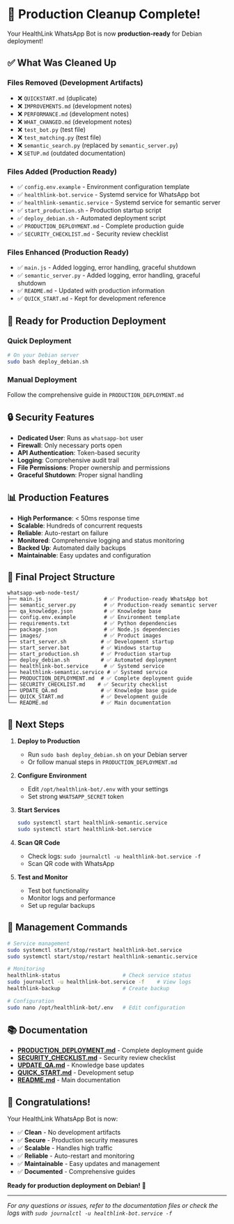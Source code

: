 # 🎉 Production Cleanup Complete!

Your HealthLink WhatsApp Bot is now **production-ready** for Debian deployment!

## ✅ What Was Cleaned Up

### Files Removed (Development Artifacts)
- ❌ `QUICKSTART.md` (duplicate)
- ❌ `IMPROVEMENTS.md` (development notes)
- ❌ `PERFORMANCE.md` (development notes)
- ❌ `WHAT_CHANGED.md` (development notes)
- ❌ `test_bot.py` (test file)
- ❌ `test_matching.py` (test file)
- ❌ `semantic_search.py` (replaced by `semantic_server.py`)
- ❌ `SETUP.md` (outdated documentation)

### Files Added (Production Ready)
- ✅ `config.env.example` - Environment configuration template
- ✅ `healthlink-bot.service` - Systemd service for WhatsApp bot
- ✅ `healthlink-semantic.service` - Systemd service for semantic server
- ✅ `start_production.sh` - Production startup script
- ✅ `deploy_debian.sh` - Automated deployment script
- ✅ `PRODUCTION_DEPLOYMENT.md` - Complete production guide
- ✅ `SECURITY_CHECKLIST.md` - Security review checklist

### Files Enhanced (Production Ready)
- ✅ `main.js` - Added logging, error handling, graceful shutdown
- ✅ `semantic_server.py` - Added logging, error handling, graceful shutdown
- ✅ `README.md` - Updated with production information
- ✅ `QUICK_START.md` - Kept for development reference

## 🚀 Ready for Production Deployment

### Quick Deployment
```bash
# On your Debian server
sudo bash deploy_debian.sh
```

### Manual Deployment
Follow the comprehensive guide in `PRODUCTION_DEPLOYMENT.md`

## 🔒 Security Features

- **Dedicated User**: Runs as `whatsapp-bot` user
- **Firewall**: Only necessary ports open
- **API Authentication**: Token-based security
- **Logging**: Comprehensive audit trail
- **File Permissions**: Proper ownership and permissions
- **Graceful Shutdown**: Proper signal handling

## 📊 Production Features

- **High Performance**: < 50ms response time
- **Scalable**: Hundreds of concurrent requests
- **Reliable**: Auto-restart on failure
- **Monitored**: Comprehensive logging and status monitoring
- **Backed Up**: Automated daily backups
- **Maintainable**: Easy updates and configuration

## 📁 Final Project Structure

```
whatsapp-web-node-test/
├── main.js                    # ✅ Production-ready WhatsApp bot
├── semantic_server.py         # ✅ Production-ready semantic server
├── qa_knowledge.json          # ✅ Knowledge base
├── config.env.example         # ✅ Environment template
├── requirements.txt           # ✅ Python dependencies
├── package.json               # ✅ Node.js dependencies
├── images/                    # ✅ Product images
├── start_server.sh           # ✅ Development startup
├── start_server.bat          # ✅ Windows startup
├── start_production.sh       # ✅ Production startup
├── deploy_debian.sh          # ✅ Automated deployment
├── healthlink-bot.service     # ✅ Systemd service
├── healthlink-semantic.service # ✅ Systemd service
├── PRODUCTION_DEPLOYMENT.md  # ✅ Complete deployment guide
├── SECURITY_CHECKLIST.md    # ✅ Security checklist
├── UPDATE_QA.md              # ✅ Knowledge base guide
├── QUICK_START.md            # ✅ Development guide
└── README.md                 # ✅ Main documentation
```

## 🎯 Next Steps

1. **Deploy to Production**
   - Run `sudo bash deploy_debian.sh` on your Debian server
   - Or follow manual steps in `PRODUCTION_DEPLOYMENT.md`

2. **Configure Environment**
   - Edit `/opt/healthlink-bot/.env` with your settings
   - Set strong `WHATSAPP_SECRET` token

3. **Start Services**
   ```bash
   sudo systemctl start healthlink-semantic.service
   sudo systemctl start healthlink-bot.service
   ```

4. **Scan QR Code**
   - Check logs: `sudo journalctl -u healthlink-bot.service -f`
   - Scan QR code with WhatsApp

5. **Test and Monitor**
   - Test bot functionality
   - Monitor logs and performance
   - Set up regular backups

## 🔧 Management Commands

```bash
# Service management
sudo systemctl start/stop/restart healthlink-bot.service
sudo systemctl start/stop/restart healthlink-semantic.service

# Monitoring
healthlink-status                    # Check service status
sudo journalctl -u healthlink-bot.service -f    # View logs
healthlink-backup                    # Create backup

# Configuration
sudo nano /opt/healthlink-bot/.env   # Edit configuration
```

## 📚 Documentation

- **[PRODUCTION_DEPLOYMENT.md](PRODUCTION_DEPLOYMENT.md)** - Complete deployment guide
- **[SECURITY_CHECKLIST.md](SECURITY_CHECKLIST.md)** - Security review checklist
- **[UPDATE_QA.md](UPDATE_QA.md)** - Knowledge base updates
- **[QUICK_START.md](QUICK_START.md)** - Development setup
- **[README.md](README.md)** - Main documentation

## 🎊 Congratulations!

Your HealthLink WhatsApp Bot is now:
- ✅ **Clean** - No development artifacts
- ✅ **Secure** - Production security measures
- ✅ **Scalable** - Handles high traffic
- ✅ **Reliable** - Auto-restart and monitoring
- ✅ **Maintainable** - Easy updates and management
- ✅ **Documented** - Comprehensive guides

**Ready for production deployment on Debian!** 🚀

---

*For any questions or issues, refer to the documentation files or check the logs with `sudo journalctl -u healthlink-bot.service -f`*
